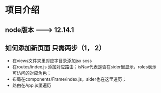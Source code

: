 # 项目介绍

## node版本 ---> 12.14.1

## 如何添加新页面 只需两步（1， 2）
  * 在views文件夹里对应字目录添加jsx scss
  * 在routes/index.js 添加对应路由；isNav代表是否在sider里显示，roles表示可访问的对应角色；
  * 布局在components/Frame/index.js，sider也在这里遍历；
  * 路由在App.js里遍历